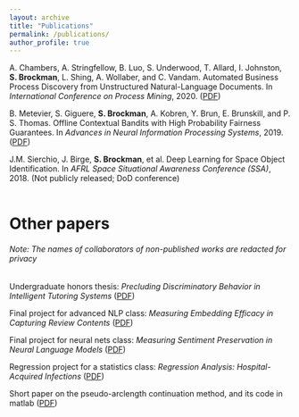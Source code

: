 ```yaml
---
layout: archive
title: "Publications"
permalink: /publications/
author_profile: true
---
```


A. Chambers, A. Stringfellow, B. Luo, S. Underwood, T. Allard, I. Johnston, **S. Brockman**, L. Shing, A. Wollaber, and C. Vandam. Automated Business Process Discovery from Unstructured Natural-Language Documents. In *International Conference on Process Mining*, 2020. ([PDF](https://link.springer.com/chapter/10.1007%2F978-3-030-66498-5_18))

B. Metevier, S. Giguere, **S. Brockman**, A. Kobren, Y. Brun, E. Brunskill, and P. S. Thomas. Offline Contextual Bandits with High Probability Fairness Guarantees. In *Advances in Neural Information Processing Systems*, 2019. ([PDF](https://papers.nips.cc/paper/9630-offline-contextual-bandits-with-high-probability-fairness-guarantees.pdf))

J.M. Sierchio, J. Birge, **S. Brockman**, et al. Deep Learning for Space Object Identification. In *AFRL Space Situational Awareness Conference (SSA)*, 2018. (Not publicly released; DoD conference) <br>
<br>


# Other papers 
###### Note: The names of collaborators of non-published works are redacted for privacy

Undergraduate honors thesis: *Precluding Discriminatory Behavior in Intelligent Tutoring Systems*  ([PDF](../files/Honors_Thesis.pdf))

Final project for advanced NLP class: *Measuring Embedding Efficacy in Capturing Review Contents* ([PDF](../files/685_final_project.pdf))

Final project for neural nets class: *Measuring Sentiment Preservation in Neural Language Models*  ([PDF](../files/682finalproject.pdf))

Regression project for a statistics class: *Regression Analysis: Hospital-Acquired Infections*  ([PDF](../files/stat525_final_report.pdf))

Short paper on the pseudo-arclength continuation method, and its code in matlab ([PDF](../files/552Project.pdf))
